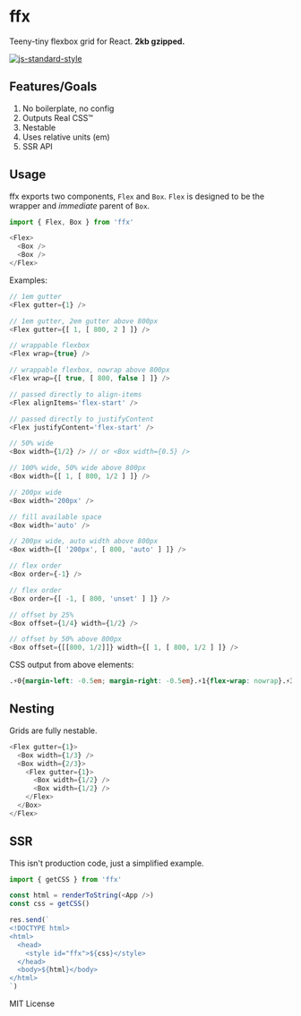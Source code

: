 # ffx
Teeny-tiny flexbox grid for React. **2kb gzipped.**

[![js-standard-style](https://cdn.rawgit.com/feross/standard/master/badge.svg)](http://standardjs.com)

## Features/Goals
1. No boilerplate, no config
2. Outputs Real CSS™
3. Nestable
4. Uses relative units (em)
5. SSR API

## Usage
ffx exports two components, `Flex` and `Box`. `Flex` is designed to be the wrapper and *immediate* parent of `Box`.
```javascript
import { Flex, Box } from 'ffx'

<Flex>
  <Box />
  <Box />
</Flex>
```

Examples:
```javascript
// 1em gutter
<Flex gutter={1} />

// 1em gutter, 2em gutter above 800px
<Flex gutter={[ 1, [ 800, 2 ] ]} />

// wrappable flexbox
<Flex wrap={true} />

// wrappable flexbox, nowrap above 800px
<Flex wrap={[ true, [ 800, false ] ]} />

// passed directly to align-items
<Flex alignItems='flex-start' />

// passed directly to justifyContent
<Flex justifyContent='flex-start' />

// 50% wide
<Box width={1/2} /> // or <Box width={0.5} />

// 100% wide, 50% wide above 800px
<Box width={[ 1, [ 800, 1/2 ] ]} />

// 200px wide
<Box width='200px' />

// fill available space
<Box width='auto' />

// 200px wide, auto width above 800px
<Box width={[ '200px', [ 800, 'auto' ] ]} />

// flex order
<Box order={-1} />

// flex order
<Box order={[ -1, [ 800, 'unset' ] ]} />

// offset by 25%
<Box offset={1/4} width={1/2} />

// offset by 50% above 800px
<Box offset={[[800, 1/2]]} width={[ 1, [ 800, 1/2 ] ]} />
```

CSS output from above elements:
```css
.⚡︎0{margin-left: -0.5em; margin-right: -0.5em}.⚡︎1{flex-wrap: nowrap}.⚡︎3{margin-left: -0em; margin-right: -0em}.⚡︎4{flex-wrap: wrap}@media(min-width:50em){.⚡︎5{flex-wrap: nowrap}}@media(min-width:50em){.⚡︎2{margin-left: -1em; margin-right: -1em}}
```

## Nesting
Grids are fully nestable.
```javascript
<Flex gutter={1}>
  <Box width={1/3} />
  <Box width={2/3}>
    <Flex gutter={1}>
      <Box width={1/2} />
      <Box width={1/2} />
    </Flex>
  </Box>
</Flex>
```

## SSR
This isn't production code, just a simplified example.
```javascript
import { getCSS } from 'ffx'

const html = renderToString(<App />)
const css = getCSS()

res.send(`
<!DOCTYPE html>
<html>
  <head>
    <style id="ffx">${css}</style>
  </head>
  <body>${html}</body>
</html>
`)
```

MIT License
